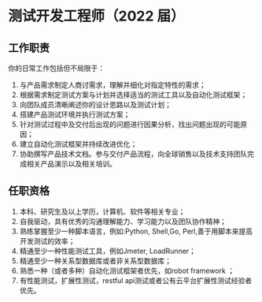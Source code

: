 # 测试开发工程师（2022 届）


## 工作职责

你的日常工作包括但不局限于：

1. 与产品需求制定人商讨需求，理解并细化对指定特性的需求；
2. 根据需求制定测试方案与计划并选择适当的测试工具以及自动化测试框架；
3. 向团队成员清晰阐述你的设计思路以及测试计划；
4. 搭建产品测试环境并执行测试方案；
5. 针对测试过程中及交付后出现的问题进行因果分析，找出问题出现的可能原因；
6. 建立自动化测试框架并持续改进优化；
7. 协助撰写产品技术文档。参与交付产品流程，向全球销售以及技术支持团队完成相关产品演示以及相关培训。


## 任职资格

1. 本科、研究生及以上学历，计算机、软件等相关专业；
2. 自我驱动，具有优秀的沟通理解能力、学习能力以及团队协作精神；
3. 熟练掌握至少一种脚本语言，例如:Python, Shell,Go, Perl,善于用脚本来提高开发测试的效率；
4. 精通至少一种性能测试工具，例如Jmeter, LoadRunner；
5. 精通至少一种关系型数据库或者非关系型数据库；
6. 熟悉一种（或者多种）自动化测试框架者优先，如robot framework ；
7. 有性能测试，扩展性测试，restful api测试或者公有云平台扩展性测试经验者优先。